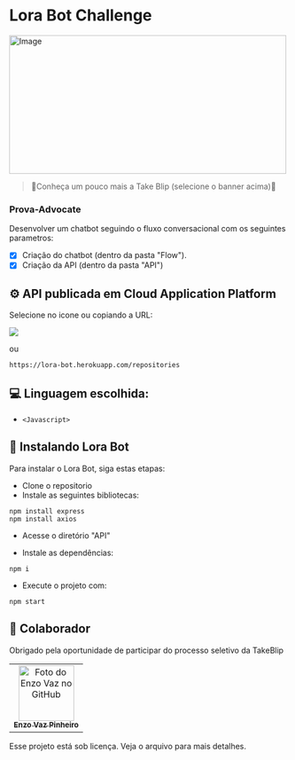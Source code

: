 # Lora Bot Challenge



<a href="https://www.take.net"><img src="https://lh3.googleusercontent.com/Q7Gypg7GyRmPn1z8_cQOYIDOC1VyqjBdaMQFP1tukOlRu2Qde7o9NYpif3N4GsCC8dax1h4t9erOi_M6yflmcRS8BiHkIH4YKeNNb6TKwqeAFLsbmcDCL2AKx6zuherYhQ" alt="Image" height="250" width="500"></a>

> 🔼Conheça um pouco mais a Take Blip (selecione o banner acima)🔼
### Prova-Advocate

Desenvolver um chatbot seguindo o fluxo conversacional com os seguintes parametros:

- [x] Criação do chatbot (dentro da pasta "Flow").
- [x] Criação da API (dentro da pasta "API")

## ⚙ API publicada em Cloud Application Platform

Selecione no icone ou copiando a URL:

<div> 
  <a href="https://lora-bot.herokuapp.com/repositories" target="_blank"><img src="https://img.shields.io/badge/Heroku-430098?style=for-the-badge&logo=heroku&logoColor=white" target="_blank"></a>
  
</div>

ou

`https://lora-bot.herokuapp.com/repositories`

## 💻 Linguagem escolhida: 

* `<Javascript>`

## 🚀 Instalando Lora Bot

Para instalar o Lora Bot, siga estas etapas:

* Clone o repositorio
* Instale as seguintes bibliotecas:
```
npm install express
npm install axios
```
* Acesse o diretório "API"

* Instale as dependências:
```
npm i
```

* Execute o projeto com:
```
npm start
```

## 🤝 Colaborador

Obrigado pela oportunidade de participar do processo seletivo da TakeBlip

<table>
  <tr>
    <td align="center">
      <a href="https://github.com/enzovp01">
        <img src="https://avatars.githubusercontent.com/u/52723104?s=400&u=396ec61565a5983b41a2707e150c64c633a47591&v=4" width="100px;" alt="Foto do Enzo Vaz no GitHub"/><br>
        <sub>
          <b>Enzo Vaz Pinheiro</b>
        </sub>
      </a>
    </td>
   </tr>
</table>

Esse projeto está sob licença. Veja o arquivo para mais detalhes.
